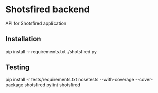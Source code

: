 Shotsfired backend
==================

API for Shotsfired application

Installation
------------
pip install -r requirements.txt
./shotsfired.py

Testing
-------
pip install -r tests/requirements.txt
nosetests --with-coverage --cover-package shotsfired
pylint shotsfired
